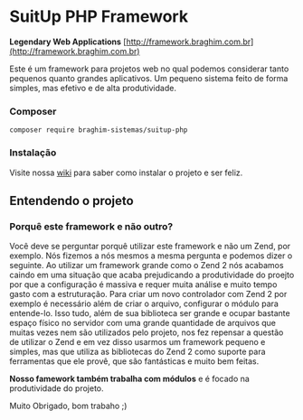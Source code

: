 # SuitUp PHP Framework
**Legendary Web Applications**
[http://framework.braghim.com.br](http://framework.braghim.com.br)

Este é um framework para projetos web no qual podemos considerar tanto pequenos
quanto grandes aplicativos. Um pequeno sistema feito de forma simples, mas
efetivo e de alta produtividade.

### Composer
`composer require braghim-sistemas/suitup-php`

### Instalação
Visite nossa [wiki](https://github.com/braghimsistemas/suitup-php/wiki) para saber como instalar o projeto e ser feliz.

## Entendendo o projeto
### Porquê este framework e não outro?
Você deve se perguntar porquê utilizar este framework e não um Zend, por exemplo.
Nós fizemos a nós mesmos a mesma pergunta e podemos dizer o seguinte.
Ao utilizar um framework grande como o Zend 2 nós acabamos caindo em uma
situação que acaba prejudicando a produtividade do proejto por que a configuração
é massiva e requer muita análise e muito tempo gasto com a estruturação. Para
criar um novo controlador com Zend 2 por exemplo é necessário além de criar o
arquivo, configurar o módulo para entende-lo. Isso tudo, além de sua biblioteca
ser grande e ocupar bastante espaço físico no servidor com uma grande quantidade
de arquivos que muitas vezes nem são utilizados pelo projeto, nos fez repensar a
questão de utilizar o Zend e em vez disso usarmos um framework pequeno e simples,
mas que utiliza as bibliotecas do Zend 2 como suporte para ferramentas que ele
provê, que são fantásticas e muito bem feitas.

**Nosso famework também trabalha com módulos** e é focado na produtividade do projeto.

Muito Obrigado, bom trabaho ;)
